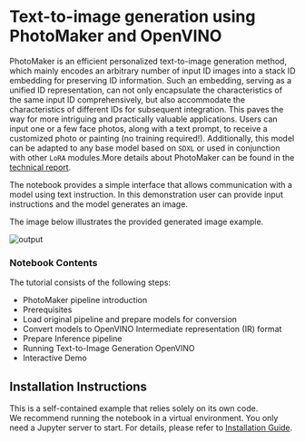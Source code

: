 # Text-to-image generation using PhotoMaker and OpenVINO

PhotoMaker is an efficient personalized text-to-image generation method, which mainly encodes an arbitrary number of input ID images into a stack ID embedding for preserving ID information. Such an embedding, serving as a unified ID representation, can not only encapsulate the characteristics of the same input ID comprehensively, but also accommodate the characteristics of different IDs for subsequent integration. This paves the way for more intriguing and practically valuable applications. Users can input one or a few face photos, along with a text prompt, to receive a customized photo or painting (no training required!). Additionally, this model can be adapted to any base model based on `SDXL` or used in conjunction with other `LoRA` modules.More details about PhotoMaker can be found in the [technical report](https://arxiv.org/pdf/2312.04461.pdf).

The notebook provides a simple interface that allows communication with a model using text instruction. In this demonstration user can provide input instructions and the model generates an image. 

The image below illustrates the provided generated image example.

![output](https://github.com/openvinotoolkit/openvino_notebooks/assets/91237924/88bccc4a-5789-42ca-8a68-f402c3e7c5a4)


### Notebook Contents

The tutorial consists of the following steps:

- PhotoMaker pipeline introduction
- Prerequisites
- Load original pipeline and prepare models for conversion
- Convert models to OpenVINO Intermediate representation (IR) format
- Prepare Inference pipeline
- Running Text-to-Image Generation OpenVINO
- Interactive Demo

## Installation Instructions

This is a self-contained example that relies solely on its own code.</br>
We recommend  running the notebook in a virtual environment. You only need a Jupyter server to start.
For details, please refer to [Installation Guide](../../README.md).
